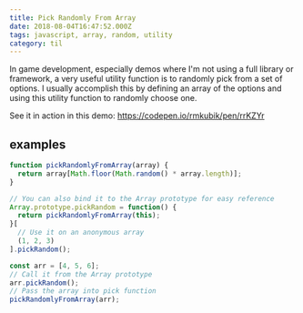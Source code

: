 ```yaml
---
title: Pick Randomly From Array
date: 2018-08-04T16:47:52.000Z
tags: javascript, array, random, utility
category: til
---
```


In game development, especially demos where I'm not using a full library or framework, a very useful utility function is to randomly pick from a set of options. I usually accomplish this by defining an array of the options and using this utility function to randomly choose one.

See it in action in this demo: https://codepen.io/rmkubik/pen/rrKZYr

## examples

```javascript
function pickRandomlyFromArray(array) {
  return array[Math.floor(Math.random() * array.length)];
}

// You can also bind it to the Array prototype for easy reference
Array.prototype.pickRandom = function() {
  return pickRandomlyFromArray(this);
}[
  // Use it on an anonymous array
  (1, 2, 3)
].pickRandom();

const arr = [4, 5, 6];
// Call it from the Array prototype
arr.pickRandom();
// Pass the array into pick function
pickRandomlyFromArray(arr);
```

